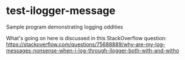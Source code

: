 # test-ilogger-message
Sample program demonstrating logging oddities

What's going on here is discussed in this StackOverflow question: https://stackoverflow.com/questions/75688889/why-are-my-log-messages-nonsense-when-i-log-through-ilogger-both-with-and-witho
